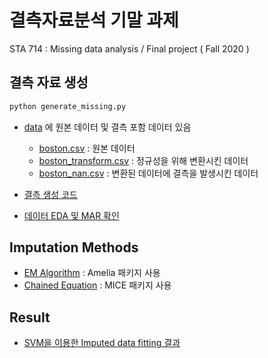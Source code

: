 # 결측자료분석 기말 과제
STA 714 : Missing data analysis / Final project ( Fall 2020 )

## 결측 자료 생성  
```bash
python generate_missing.py
```
* [data](data) 에 원본 데이터 및 결측 포함 데이터 있음 
  - [boston.csv](data/boston.csv) : 원본 데이터
  - [boston_transform.csv](data/boston_transform.csv) : 정규성을 위해 변환시킨 데이터
  - [boston_nan.csv](data/boston_nan.csv) : 변환된 데이터에 결측을 발생시킨 데이터

* [결측 생성 코드](generate_missing.py)
* [데이터 EDA 및 MAR 확인](EDA.ipynb)

## Imputation Methods
* [EM Algorithm](methods/em.R) : Amelia 패키지 사용
* [Chained Equation](methods/ce.R) : MICE 패키지 사용


## Result
* [SVM을 이용한 Imputed data fitting 결과](classification_result.ipynb)